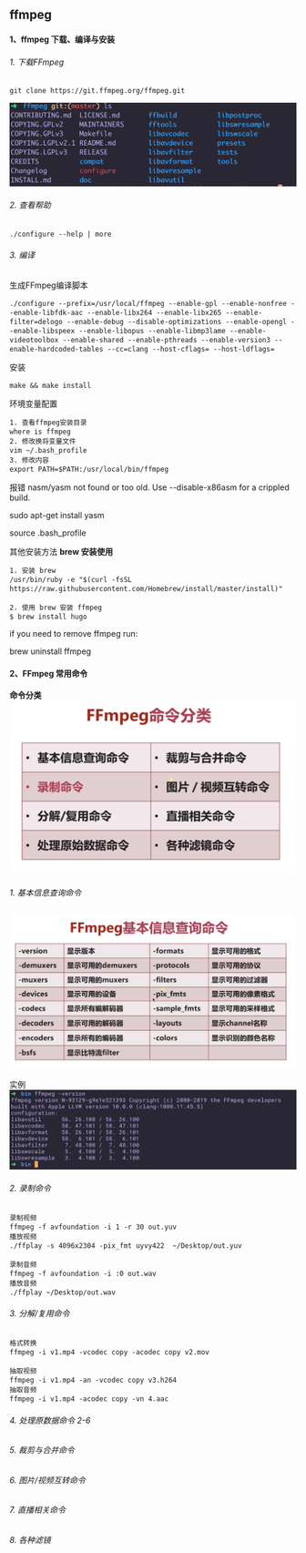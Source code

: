 ## ffmpeg

#### 1、ffmpeg 下载、编译与安装

###### 1. 下载FFmpeg
```
git clone https://git.ffmpeg.org/ffmpeg.git
```
<img src="./pic/pic1.png" width = 100% height = 30% />

###### 2. 查看帮助

```
./configure --help | more
```

###### 3. 编译

生成FFmpeg编译脚本
```
./configure --prefix=/usr/local/ffmpeg --enable-gpl --enable-nonfree --enable-libfdk-aac --enable-libx264 --enable-libx265 --enable-filter=delogo --enable-debug --disable-optimizations --enable-opengl --enable-libspeex --enable-libopus --enable-libmp3lame --enable-videotoolbox --enable-shared --enable-pthreads --enable-version3 --enable-hardcoded-tables --cc=clang --host-cflags= --host-ldflags=

```

安装
```
make && make install
```

环境变量配置
```
1. 查看ffmpeg安装目录
where is ffmpeg
2. 修改换将变量文件
vim ~/.bash_profile
3. 修改内容
export PATH=$PATH:/usr/local/bin/ffmpeg
```

报错
nasm/yasm not found or too old. Use --disable-x86asm for a crippled build.

sudo apt-get install yasm

source .bash_profile

其他安装方法
**brew 安装使用**
```
1. 安装 brew
/usr/bin/ruby -e "$(curl -fsSL https://raw.githubusercontent.com/Homebrew/install/master/install)"

2. 使用 brew 安装 ffmpeg
$ brew install hugo

```

if you need to remove ffmpeg run:

brew uninstall ffmpeg


#### 2、FFmpeg 常用命令

**命令分类**
<img src="./pic/command.png" width = 100% height = 30% />

###### 1. 基本信息查询命令
<img src="./pic/chatml.png" width = 100% height = 30% />

实例
<img src="./pic/version.png" width = 100% height = 30% />

###### 2. 录制命令

```
录制视频
ffmpeg -f avfoundation -i 1 -r 30 out.yuv
播放视频
./ffplay -s 4096x2304 -pix_fmt uyvy422  ~/Desktop/out.yuv

录制音频
ffmpeg -f avfoundation -i :0 out.wav
播放音频
./ffplay ~/Desktop/out.wav

```



###### 3. 分解/复用命令

```
格式转换
ffmpeg -i v1.mp4 -vcodec copy -acodec copy v2.mov

抽取视频
ffmpeg -i v1.mp4 -an -vcodec copy v3.h264
抽取音频
ffmpeg -i v1.mp4 -acodec copy -vn 4.aac
```

###### 4. 处理原数据命令 2-6

###### 5. 裁剪与合并命令

###### 6. 图片/视频互转命令

###### 7. 直播相关命令

###### 8. 各种滤镜
